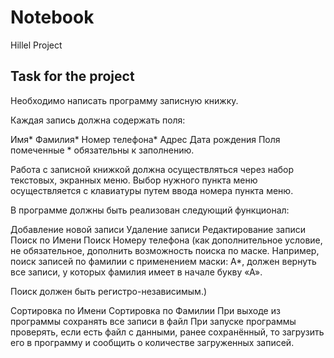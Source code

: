 # Notebook
  Hillel Project
  
 ## Task for the project
Необходимо написать программу записную книжку. 

Каждая запись должна содержать поля:

Имя*
Фамилия*
Номер телефона*
Адрес
Дата рождения
Поля помеченные * обязательны к заполнению.

Работа с записной книжкой должна осуществляться через набор текстовых, экранных меню. Выбор нужного пункта меню осуществляется с клавиатуры путем ввода номера пункта меню.

В программе должны быть реализован следующий функционал:

Добавление новой записи
Удаление записи
Редактирование записи
Поиск по Имени 
Поиск Номеру телефона 
(как дополнительное условие, не обязательное, дополнить возможность поиска по маске. Например, поиск записей по фамилии с применением маски: А*, должен вернуть все записи, у которых фамилия имеет в начале букву «А».

Поиск должен быть регистро-независимым.)

Сортировка по Имени 
Сортировка по Фамилии
При выходе из программы сохранять все записи в файл
При запуске программы проверять, если есть файл с данными, ранее сохранённый, то загрузить его в программу и сообщить о количестве загруженных записей. 
